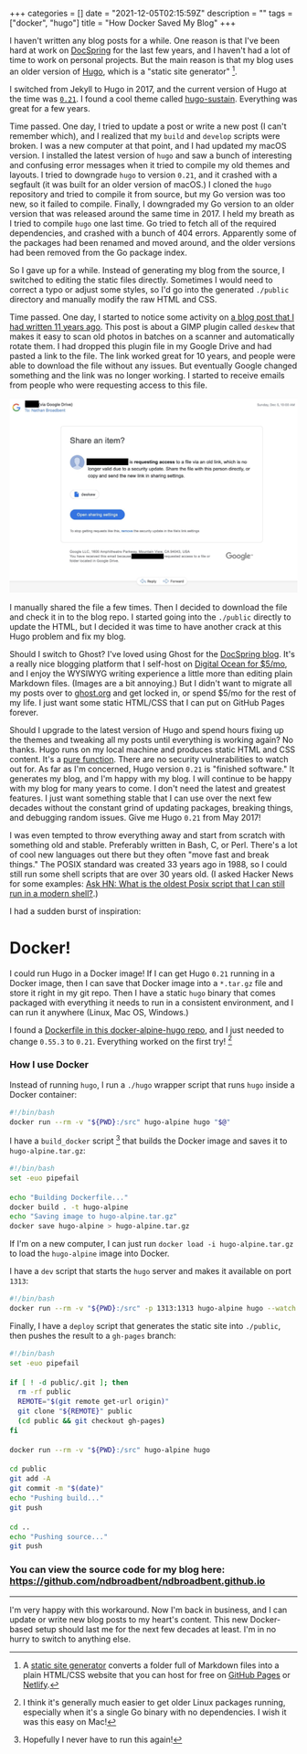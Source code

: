 +++
categories = []
date = "2021-12-05T02:15:59Z"
description = ""
tags = ["docker", "hugo"]
title = "How Docker Saved My Blog"
+++

I haven't written any blog posts for a while. One reason is that I've been hard at work on [DocSpring](https://docspring.com) for the last few years, and I haven't had a lot of time to work on personal projects. But the main reason is that my blog uses an older version of [Hugo](https://gohugo.io/), which is a "static site generator" [^1].

I switched from Jekyll to Hugo in 2017, and the current version of Hugo at the time was [`0.21`](https://gohugo.io/news/0.21-relnotes/). I found a cool theme called [hugo-sustain](https://github.com/suyundukov/hugo-sustain). Everything was great for a few years.

Time passed. One day, I tried to update a post or write a new post (I can't remember which), and I realized that my `build` and `develop` scripts were broken. I was a new computer at that point, and I had updated my macOS version. I installed the latest version of `hugo` and saw a bunch of interesting and confusing error messages when it tried to compile my old themes and layouts. I tried to downgrade `hugo` to version `0.21`, and it crashed with a segfault (it was built for an older version of macOS.) I cloned the `hugo` repository and tried to compile it from source, but my Go version was too new, so it failed to compile. Finally, I downgraded my Go version to an older version that was released around the same time in 2017. I held my breath as I tried to compile `hugo` one last time. Go tried to fetch all of the required dependencies, and crashed with a bunch of 404 errors. Apparently some of the packages had been renamed and moved around, and the older versions had been removed from the Go package index.

So I gave up for a while. Instead of generating my blog from the source, I switched to editing the static files directly. Sometimes I would need to correct a typo or adjust some styles, so I'd go into the generated `./public` directory and manually modify the raw HTML and CSS.

Time passed. One day, I started to notice some activity on [a blog post that I had written 11 years ago](/2010/05/13/scanning-lots-of-photos-at-once/). This post is about a GIMP plugin called `deskew` that makes it easy to scan old photos in batches on a scanner and automatically rotate them. I had dropped this plugin file in my Google Drive and had pasted a link to the file. The link worked great for 10 years, and people were able to download the file without any issues. But eventually Google changed something and the link was no longer working. I started to receive emails from people who were requesting access to this file.

<img class="lightbox thumb" src="/images/posts/2021/12/request-to-access-deskew.jpeg" alt="Request to access the deskew file" />

I manually shared the file a few times. Then I decided to download the file and check it in to the blog repo. I started going into the `./public` directly to update the HTML, but I decided it was time to have another crack at this Hugo problem and fix my blog.

Should I switch to Ghost? I've loved using Ghost for the [DocSpring blog](https://docspring.com/blog). It's a really nice blogging platform that I self-host on [Digital Ocean for $5/mo](https://www.digitalocean.com/), and I enjoy the WYSIWYG writing experience a little more than editing plain Markdown files. (Images are a bit annoying.) But I didn't want to migrate all my posts over to [ghost.org](https://ghost.org/) and get locked in, or spend $5/mo for the rest of my life. I just want some static HTML/CSS that I can put on GitHub Pages forever.

Should I upgrade to the latest version of Hugo and spend hours fixing up the themes and tweaking all my posts until everything is working again? No thanks. Hugo runs on my local machine and produces static HTML and CSS content. It's a [pure function](https://www.wikiwand.com/en/Pure_function). There are no security vulnerabilities to watch out for. As far as I'm concerned, Hugo version `0.21` is "finished software." It generates my blog, and I'm happy with my blog. I will continue to be happy with my blog for many years to come. I don't need the latest and greatest features. I just want something stable that I can use over the next few decades without the constant grind of updating packages, breaking things, and debugging random issues. Give me Hugo `0.21` from May 2017!

I was even tempted to throw everything away and start from scratch with something old and stable. Preferably written in Bash, C, or Perl. There's a lot of cool new languages out there but they often "move fast and break things." The POSIX standard was created 33 years ago in 1988, so I could still run some shell scripts that are over 30 years old. (I asked Hacker News for some examples: [Ask HN: What is the oldest Posix script that I can still run in a modern shell?](https://news.ycombinator.com/item?id=29446380).)

I had a sudden burst of inspiration:

# Docker!

I could run Hugo in a Docker image! If I can get Hugo `0.21` running in a Docker image, then I can save that Docker image into a `*.tar.gz` file and store it right in my git repo. Then I have a static `hugo` binary that comes packaged with everything it needs to run in a consistent environment, and I can run it anywhere (Linux, Mac OS, Windows.)

I found a [Dockerfile in this docker-alpine-hugo repo](https://github.com/jonathanbp/docker-alpine-hugo/blob/master/Dockerfile), and I just needed to change `0.55.3` to `0.21`. Everything worked on the first try! [^2]

### How I use Docker

Instead of running `hugo`, I run a `./hugo` wrapper script that runs `hugo` inside a Docker container:

```bash
#!/bin/bash
docker run --rm -v "${PWD}:/src" hugo-alpine hugo "$@"
```

I have a `build_docker` script [^3] that builds the Docker image and saves it to `hugo-alpine.tar.gz`:

```bash
#!/bin/bash
set -euo pipefail

echo "Building Dockerfile..."
docker build . -t hugo-alpine
echo "Saving image to hugo-alpine.tar.gz"
docker save hugo-alpine > hugo-alpine.tar.gz
```

If I'm on a new computer, I can just run `docker load -i hugo-alpine.tar.gz` to load the `hugo-alpine` image into Docker.

I have a `dev` script that starts the `hugo` server and makes it available on port `1313`:

```bash
#!/bin/bash
docker run --rm -v "${PWD}:/src" -p 1313:1313 hugo-alpine hugo --watch serve --bind 0.0.0.0
```

Finally, I have a `deploy` script that generates the static site into `./public`, then pushes the result to a `gh-pages` branch:

```bash
#!/bin/bash
set -euo pipefail

if [ ! -d public/.git ]; then
  rm -rf public
  REMOTE="$(git remote get-url origin)"
  git clone "${REMOTE}" public
  (cd public && git checkout gh-pages)
fi

docker run --rm -v "${PWD}:/src" hugo-alpine hugo

cd public
git add -A
git commit -m "$(date)"
echo "Pushing build..."
git push

cd ..
echo "Pushing source..."
git push
```

### You can view the source code for my blog here: https://github.com/ndbroadbent/ndbroadbent.github.io

---

I'm very happy with this workaround. Now I'm back in business, and I can update or write new blog posts to my heart's content. This new Docker-based setup should last me for the next few decades at least. I'm in no hurry to switch to anything else.

[^1]: A [static site generator](https://www.cloudflare.com/learning/performance/static-site-generator/) converts a folder full of Markdown files into a plain HTML/CSS website that you can host for free on [GitHub Pages](https://pages.github.com/) or [Netlify](https://www.netlify.com/).
[^2]: I think it's generally much easier to get older Linux packages running, especially when it's a single Go binary with no dependencies. I wish it was this easy on Mac!
[^3]: Hopefully I never have to run this again!

